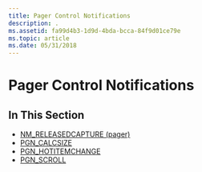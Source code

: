 ```yaml
---
title: Pager Control Notifications
description: .
ms.assetid: fa99d4b3-1d9d-4bda-bcca-84f9d01ce79e
ms.topic: article
ms.date: 05/31/2018
---
```


# Pager Control Notifications

## In This Section

-   [NM\_RELEASEDCAPTURE (pager)](nm-releasedcapture-pager-.md)
-   [PGN\_CALCSIZE](pgn-calcsize.md)
-   [PGN\_HOTITEMCHANGE](pgn-hotitemchange.md)
-   [PGN\_SCROLL](pgn-scroll.md)

 

 




